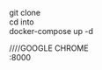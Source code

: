 git clone <thisrepo>\
cd into <thisrepo>\
docker-compose up -d

////GOOGLE CHROME\
<serveripaddr>:8000


